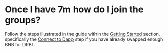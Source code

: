 # Once I have 7m how do I join the groups?

Follow the steps illustrated in the guide within the [Getting Started](../getting-started/) section, specifically the [Connect to Dapp](../getting-started/access-suite-via-dapp.md) step if you have already swapped enough BNB for DRBT.
